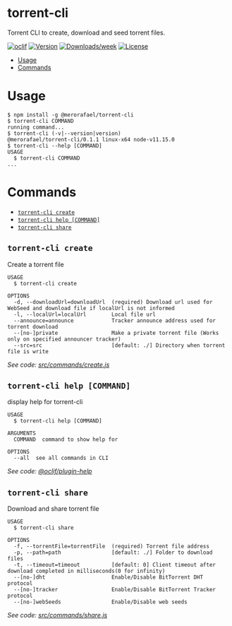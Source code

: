 torrent-cli
===========

Torrent CLI to create, download and seed torrent files.

[![oclif](https://img.shields.io/badge/cli-oclif-brightgreen.svg)](https://oclif.io)
[![Version](https://img.shields.io/npm/v/@merorafael/torrent-cli.svg)](https://npmjs.org/package/@merorafael/torrent-cli)
[![Downloads/week](https://img.shields.io/npm/dw/@merorafael/torrent-cli.svg)](https://npmjs.org/package/@merorafael/torrent-cli)
[![License](https://img.shields.io/npm/l/@merorafael/torrent-cli.svg)](https://github.com/merorafael/torrent-cli/blob/master/package.json)

<!-- toc -->
* [Usage](#usage)
* [Commands](#commands)
<!-- tocstop -->
# Usage
<!-- usage -->
```sh-session
$ npm install -g @merorafael/torrent-cli
$ torrent-cli COMMAND
running command...
$ torrent-cli (-v|--version|version)
@merorafael/torrent-cli/0.1.1 linux-x64 node-v11.15.0
$ torrent-cli --help [COMMAND]
USAGE
  $ torrent-cli COMMAND
...
```
<!-- usagestop -->
# Commands
<!-- commands -->
* [`torrent-cli create`](#torrent-cli-create)
* [`torrent-cli help [COMMAND]`](#torrent-cli-help-command)
* [`torrent-cli share`](#torrent-cli-share)

## `torrent-cli create`

Create a torrent file

```
USAGE
  $ torrent-cli create

OPTIONS
  -d, --downloadUrl=downloadUrl  (required) Download url used for WebSeed and download file if localUrl is not informed
  -l, --localUrl=localUrl        Local file url
  --announce=announce            Tracker announce address used for torrent download
  --[no-]private                 Make a private torrent file (Works only on specified announcer tracker)
  --src=src                      [default: ./] Directory when torrent file is write
```

_See code: [src/commands/create.js](https://github.com/merorafael/torrent-cli/blob/v0.1.1/src/commands/create.js)_

## `torrent-cli help [COMMAND]`

display help for torrent-cli

```
USAGE
  $ torrent-cli help [COMMAND]

ARGUMENTS
  COMMAND  command to show help for

OPTIONS
  --all  see all commands in CLI
```

_See code: [@oclif/plugin-help](https://github.com/oclif/plugin-help/blob/v2.2.0/src/commands/help.ts)_

## `torrent-cli share`

Download and share torrent file

```
USAGE
  $ torrent-cli share

OPTIONS
  -f, --torrentFile=torrentFile  (required) Torrent file address
  -p, --path=path                [default: ./] Folder to download files
  -t, --timeout=timeout          [default: 0] Client timeout after download completed in milliseconds(0 for infinity)
  --[no-]dht                     Enable/Disable BitTorrent DHT protocol
  --[no-]tracker                 Enable/Disable BitTorrent Tracker protocol
  --[no-]webSeeds                Enable/Disable web seeds
```

_See code: [src/commands/share.js](https://github.com/merorafael/torrent-cli/blob/v0.1.1/src/commands/share.js)_
<!-- commandsstop -->
